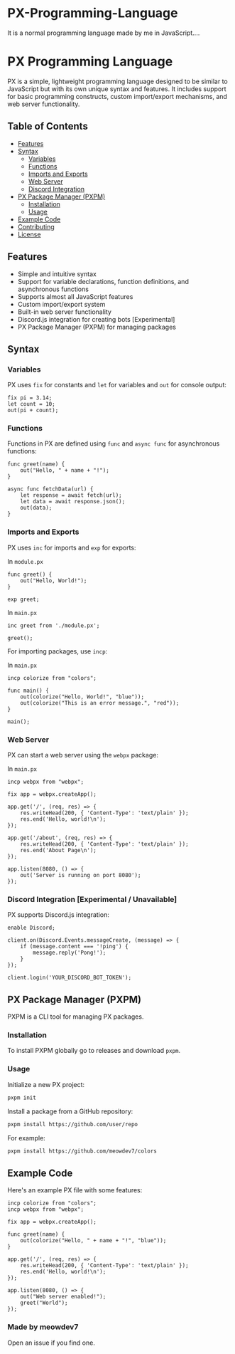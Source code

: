 # PX-Programming-Language
It is a normal programming language made by me in JavaScript....

# PX Programming Language

PX is a simple, lightweight programming language designed to be similar to JavaScript but with its own unique syntax and features. It includes support for basic programming constructs, custom import/export mechanisms, and web server functionality.

## Table of Contents

- [Features](#features)
- [Syntax](#syntax)
  - [Variables](#variables)
  - [Functions](#functions)
  - [Imports and Exports](#imports-and-exports)
  - [Web Server](#web-server)
  - [Discord Integration](#discord-integration)
- [PX Package Manager (PXPM)](#px-package-manager-pxpm)
  - [Installation](#installation)
  - [Usage](#usage)
- [Example Code](#example-code)
- [Contributing](#contributing)
- [License](#license)

## Features

- Simple and intuitive syntax
- Support for variable declarations, function definitions, and asynchronous functions
- Supports almost all JavaScript features
- Custom import/export system
- Built-in web server functionality
- Discord.js integration for creating bots [Experimental]
- PX Package Manager (PXPM) for managing packages

## Syntax

### Variables

PX uses `fix` for constants and `let` for variables and `out` for console output:

```px
fix pi = 3.14;
let count = 10;
out(pi + count);
```

### Functions

Functions in PX are defined using `func` and `async func` for asynchronous functions:

```px
func greet(name) {
    out("Hello, " + name + "!");
}

async func fetchData(url) {
    let response = await fetch(url);
    let data = await response.json();
    out(data);
}
```

### Imports and Exports

PX uses `inc` for imports and `exp` for exports:

In `module.px`
```px
func greet() {
    out("Hello, World!");
}

exp greet;
```

In `main.px`
```px
inc greet from './module.px';

greet();
```

For importing packages, use `incp`:

In `main.px`
```px
incp colorize from "colors";

func main() {
    out(colorize("Hello, World!", "blue"));
    out(colorize("This is an error message.", "red"));
}

main();
```

### Web Server

PX can start a web server using the `webpx` package:

In `main.px`
```px
incp webpx from "webpx";

fix app = webpx.createApp();

app.get('/', (req, res) => {
    res.writeHead(200, { 'Content-Type': 'text/plain' });
    res.end('Hello, world!\n');
});

app.get('/about', (req, res) => {
    res.writeHead(200, { 'Content-Type': 'text/plain' });
    res.end('About Page\n');
});

app.listen(8080, () => {
    out('Server is running on port 8080');
});
```

### Discord Integration [Experimental / Unavailable]

PX supports Discord.js integration:

```px
enable Discord;

client.on(Discord.Events.messageCreate, (message) => {
    if (message.content === '!ping') {
        message.reply('Pong!');
    }
});

client.login('YOUR_DISCORD_BOT_TOKEN');
```

## PX Package Manager (PXPM)

PXPM is a CLI tool for managing PX packages.

### Installation

To install PXPM globally go to releases and download `pxpm`.

### Usage

Initialize a new PX project:

```sh
pxpm init
```

Install a package from a GitHub repository:

```sh
pxpm install https://github.com/user/repo
```

For example:

```sh
pxpm install https://github.com/meowdev7/colors
```

## Example Code

Here's an example PX file with some features:

```px
incp colorize from "colors";
incp webpx from "webpx";

fix app = webpx.createApp();

func greet(name) {
    out(colorize("Hello, " + name + "!", "blue"));
}

app.get('/', (req, res) => {
    res.writeHead(200, { 'Content-Type': 'text/plain' });
    res.end('Hello, world!\n');
});

app.listen(8080, () => {
    out("Web server enabled!");
    greet("World");
});
```

### Made by meowdev7
Open an issue if you find one.
